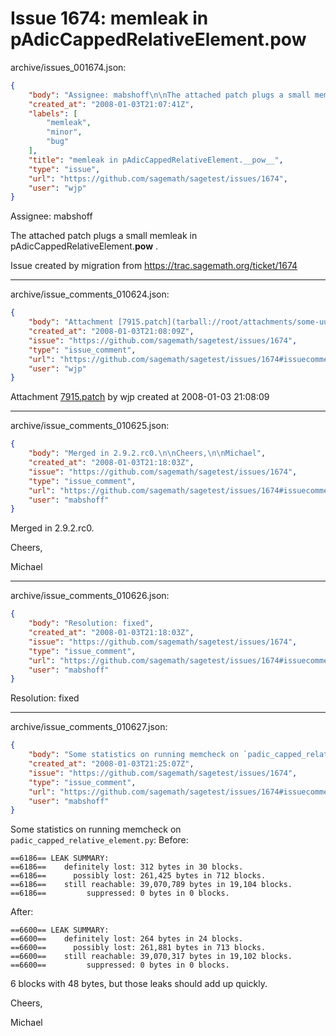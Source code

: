 # Issue 1674: memleak in pAdicCappedRelativeElement.__pow__

archive/issues_001674.json:
```json
{
    "body": "Assignee: mabshoff\n\nThe attached patch plugs a small memleak in pAdicCappedRelativeElement.__pow__ .\n\nIssue created by migration from https://trac.sagemath.org/ticket/1674\n\n",
    "created_at": "2008-01-03T21:07:41Z",
    "labels": [
        "memleak",
        "minor",
        "bug"
    ],
    "title": "memleak in pAdicCappedRelativeElement.__pow__",
    "type": "issue",
    "url": "https://github.com/sagemath/sagetest/issues/1674",
    "user": "wjp"
}
```
Assignee: mabshoff

The attached patch plugs a small memleak in pAdicCappedRelativeElement.__pow__ .

Issue created by migration from https://trac.sagemath.org/ticket/1674





---

archive/issue_comments_010624.json:
```json
{
    "body": "Attachment [7915.patch](tarball://root/attachments/some-uuid/ticket1674/7915.patch) by wjp created at 2008-01-03 21:08:09",
    "created_at": "2008-01-03T21:08:09Z",
    "issue": "https://github.com/sagemath/sagetest/issues/1674",
    "type": "issue_comment",
    "url": "https://github.com/sagemath/sagetest/issues/1674#issuecomment-10624",
    "user": "wjp"
}
```

Attachment [7915.patch](tarball://root/attachments/some-uuid/ticket1674/7915.patch) by wjp created at 2008-01-03 21:08:09



---

archive/issue_comments_010625.json:
```json
{
    "body": "Merged in 2.9.2.rc0.\n\nCheers,\n\nMichael",
    "created_at": "2008-01-03T21:18:03Z",
    "issue": "https://github.com/sagemath/sagetest/issues/1674",
    "type": "issue_comment",
    "url": "https://github.com/sagemath/sagetest/issues/1674#issuecomment-10625",
    "user": "mabshoff"
}
```

Merged in 2.9.2.rc0.

Cheers,

Michael



---

archive/issue_comments_010626.json:
```json
{
    "body": "Resolution: fixed",
    "created_at": "2008-01-03T21:18:03Z",
    "issue": "https://github.com/sagemath/sagetest/issues/1674",
    "type": "issue_comment",
    "url": "https://github.com/sagemath/sagetest/issues/1674#issuecomment-10626",
    "user": "mabshoff"
}
```

Resolution: fixed



---

archive/issue_comments_010627.json:
```json
{
    "body": "Some statistics on running memcheck on `padic_capped_relative_element.py`:\nBefore:\n\n```\n==6186== LEAK SUMMARY:\n==6186==    definitely lost: 312 bytes in 30 blocks.\n==6186==      possibly lost: 261,425 bytes in 712 blocks.\n==6186==    still reachable: 39,070,789 bytes in 19,104 blocks.\n==6186==         suppressed: 0 bytes in 0 blocks.\n```\n\nAfter:\n\n```\n==6600== LEAK SUMMARY:\n==6600==    definitely lost: 264 bytes in 24 blocks.\n==6600==      possibly lost: 261,881 bytes in 713 blocks.\n==6600==    still reachable: 39,070,317 bytes in 19,102 blocks.\n==6600==         suppressed: 0 bytes in 0 blocks.\n```\n\n6 blocks with 48 bytes, but those leaks should add up quickly.\n\nCheers,\n\nMichael",
    "created_at": "2008-01-03T21:25:07Z",
    "issue": "https://github.com/sagemath/sagetest/issues/1674",
    "type": "issue_comment",
    "url": "https://github.com/sagemath/sagetest/issues/1674#issuecomment-10627",
    "user": "mabshoff"
}
```

Some statistics on running memcheck on `padic_capped_relative_element.py`:
Before:

```
==6186== LEAK SUMMARY:
==6186==    definitely lost: 312 bytes in 30 blocks.
==6186==      possibly lost: 261,425 bytes in 712 blocks.
==6186==    still reachable: 39,070,789 bytes in 19,104 blocks.
==6186==         suppressed: 0 bytes in 0 blocks.
```

After:

```
==6600== LEAK SUMMARY:
==6600==    definitely lost: 264 bytes in 24 blocks.
==6600==      possibly lost: 261,881 bytes in 713 blocks.
==6600==    still reachable: 39,070,317 bytes in 19,102 blocks.
==6600==         suppressed: 0 bytes in 0 blocks.
```

6 blocks with 48 bytes, but those leaks should add up quickly.

Cheers,

Michael
